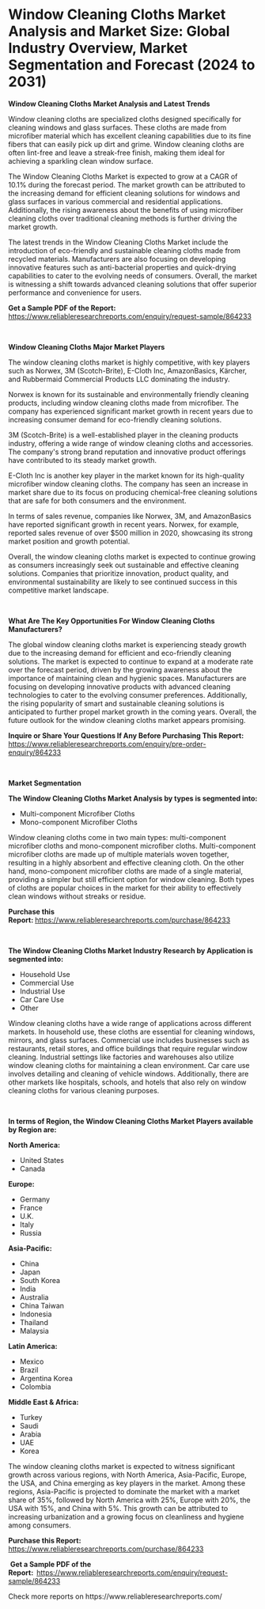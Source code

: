<p><h1>Window Cleaning Cloths Market Analysis and Market Size: Global Industry Overview, Market Segmentation and Forecast (2024 to 2031)</h1></p><p><strong>Window Cleaning Cloths Market Analysis and Latest Trends</strong></p>
<p><p>Window cleaning cloths are specialized cloths designed specifically for cleaning windows and glass surfaces. These cloths are made from microfiber material which has excellent cleaning capabilities due to its fine fibers that can easily pick up dirt and grime. Window cleaning cloths are often lint-free and leave a streak-free finish, making them ideal for achieving a sparkling clean window surface.</p><p>The Window Cleaning Cloths Market is expected to grow at a CAGR of 10.1% during the forecast period. The market growth can be attributed to the increasing demand for efficient cleaning solutions for windows and glass surfaces in various commercial and residential applications. Additionally, the rising awareness about the benefits of using microfiber cleaning cloths over traditional cleaning methods is further driving the market growth.</p><p>The latest trends in the Window Cleaning Cloths Market include the introduction of eco-friendly and sustainable cleaning cloths made from recycled materials. Manufacturers are also focusing on developing innovative features such as anti-bacterial properties and quick-drying capabilities to cater to the evolving needs of consumers. Overall, the market is witnessing a shift towards advanced cleaning solutions that offer superior performance and convenience for users.</p></p>
<p><strong>Get a Sample PDF of the Report:&nbsp;</strong> <a href="https://www.reliableresearchreports.com/enquiry/request-sample/864233">https://www.reliableresearchreports.com/enquiry/request-sample/864233</a></p>
<p>&nbsp;</p>
<p><strong>Window Cleaning Cloths Major Market Players</strong></p>
<p><p>The window cleaning cloths market is highly competitive, with key players such as Norwex, 3M (Scotch-Brite), E-Cloth Inc, AmazonBasics, Kärcher, and Rubbermaid Commercial Products LLC dominating the industry.</p><p>Norwex is known for its sustainable and environmentally friendly cleaning products, including window cleaning cloths made from microfiber. The company has experienced significant market growth in recent years due to increasing consumer demand for eco-friendly cleaning solutions.</p><p>3M (Scotch-Brite) is a well-established player in the cleaning products industry, offering a wide range of window cleaning cloths and accessories. The company's strong brand reputation and innovative product offerings have contributed to its steady market growth.</p><p>E-Cloth Inc is another key player in the market known for its high-quality microfiber window cleaning cloths. The company has seen an increase in market share due to its focus on producing chemical-free cleaning solutions that are safe for both consumers and the environment.</p><p>In terms of sales revenue, companies like Norwex, 3M, and AmazonBasics have reported significant growth in recent years. Norwex, for example, reported sales revenue of over $500 million in 2020, showcasing its strong market position and growth potential.</p><p>Overall, the window cleaning cloths market is expected to continue growing as consumers increasingly seek out sustainable and effective cleaning solutions. Companies that prioritize innovation, product quality, and environmental sustainability are likely to see continued success in this competitive market landscape.</p></p>
<p>&nbsp;</p>
<p><strong>What Are The Key Opportunities For Window Cleaning Cloths Manufacturers?</strong></p>
<p><p>The global window cleaning cloths market is experiencing steady growth due to the increasing demand for efficient and eco-friendly cleaning solutions. The market is expected to continue to expand at a moderate rate over the forecast period, driven by the growing awareness about the importance of maintaining clean and hygienic spaces. Manufacturers are focusing on developing innovative products with advanced cleaning technologies to cater to the evolving consumer preferences. Additionally, the rising popularity of smart and sustainable cleaning solutions is anticipated to further propel market growth in the coming years. Overall, the future outlook for the window cleaning cloths market appears promising.</p></p>
<p><strong>Inquire or Share Your Questions If Any Before Purchasing This Report:</strong> <a href="https://www.reliableresearchreports.com/enquiry/pre-order-enquiry/864233">https://www.reliableresearchreports.com/enquiry/pre-order-enquiry/864233</a></p>
<p>&nbsp;</p>
<p><strong>Market Segmentation</strong></p>
<p><strong>The Window Cleaning Cloths Market Analysis by types is segmented into:</strong></p>
<p><ul><li>Multi-component Microfiber Cloths</li><li>Mono-component Microfiber Cloths</li></ul></p>
<p><p>Window cleaning cloths come in two main types: multi-component microfiber cloths and mono-component microfiber cloths. Multi-component microfiber cloths are made up of multiple materials woven together, resulting in a highly absorbent and effective cleaning cloth. On the other hand, mono-component microfiber cloths are made of a single material, providing a simpler but still efficient option for window cleaning. Both types of cloths are popular choices in the market for their ability to effectively clean windows without streaks or residue.</p></p>
<p><strong>Purchase this Report:&nbsp;</strong><a href="https://www.reliableresearchreports.com/purchase/864233">https://www.reliableresearchreports.com/purchase/864233</a></p>
<p>&nbsp;</p>
<p><strong>The Window Cleaning Cloths Market Industry Research by Application is segmented into:</strong></p>
<p><ul><li>Household Use</li><li>Commercial Use</li><li>Industrial Use</li><li>Car Care Use</li><li>Other</li></ul></p>
<p><p>Window cleaning cloths have a wide range of applications across different markets. In household use, these cloths are essential for cleaning windows, mirrors, and glass surfaces. Commercial use includes businesses such as restaurants, retail stores, and office buildings that require regular window cleaning. Industrial settings like factories and warehouses also utilize window cleaning cloths for maintaining a clean environment. Car care use involves detailing and cleaning of vehicle windows. Additionally, there are other markets like hospitals, schools, and hotels that also rely on window cleaning cloths for various cleaning purposes.</p></p>
<p>&nbsp;</p>
<p><strong>In terms of Region, the Window Cleaning Cloths Market Players available by Region are:</strong></p>
<p>
    <p> <strong> North America: </strong>
        <ul>
            <li>United States</li>
            <li>Canada</li>
        </ul>
        </p> 
    <p> <strong> Europe: </strong>
        <ul>
            <li>Germany</li>
            <li>France</li>
            <li>U.K.</li>
            <li>Italy</li>
            <li>Russia</li>
        </ul>
        </p> 
    <p> <strong> Asia-Pacific: </strong>
        <ul>
            <li>China</li>
            <li>Japan</li>
            <li>South Korea</li>
            <li>India</li>
            <li>Australia</li>
            <li>China Taiwan</li>
            <li>Indonesia</li>
            <li>Thailand</li>
            <li>Malaysia</li>
        </ul>
        </p> 
    <p> <strong> Latin America: </strong>
        <ul>
            <li>Mexico</li>
            <li>Brazil</li>
            <li>Argentina Korea</li>
            <li>Colombia</li>
        </ul>
        </p> 
    <p> <strong> Middle East & Africa: </strong>
        <ul>
            <li>Turkey</li>
            <li>Saudi</li>
            <li>Arabia</li>
            <li>UAE</li>
            <li>Korea</li>
        </ul>
    </p>
    </p>
<p><p>The window cleaning cloths market is expected to witness significant growth across various regions, with North America, Asia-Pacific, Europe, the USA, and China emerging as key players in the market. Among these regions, Asia-Pacific is projected to dominate the market with a market share of 35%, followed by North America with 25%, Europe with 20%, the USA with 15%, and China with 5%. This growth can be attributed to increasing urbanization and a growing focus on cleanliness and hygiene among consumers.</p></p>
<p><strong>Purchase this Report: </strong><a href="https://www.reliableresearchreports.com/purchase/864233">https://www.reliableresearchreports.com/purchase/864233</a></p>
<p>&nbsp;<strong>Get a Sample PDF of the Report:&nbsp;&nbsp;</strong><a href="https://www.reliableresearchreports.com/enquiry/request-sample/864233">https://www.reliableresearchreports.com/enquiry/request-sample/864233</a></p>
<p><strong></strong></p>
<p>Check more reports on https://www.reliableresearchreports.com/</p>